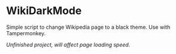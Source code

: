 # WikiDarkMode
Simple script to change Wikipedia page to a black theme. Use with Tampermonkey.

_Unfinished project, will affect page loading speed_.

